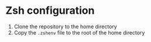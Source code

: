 # Zsh configuration

1. Clone the repository to the home directory
2. Copy the `.zshenv` file to the root of the home directory
